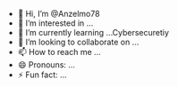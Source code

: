 - 👋 Hi, I’m @Anzelmo78
- 👀 I’m interested in ...
- 🌱 I’m currently learning ...Cybersecuretiy
- 💞️ I’m looking to collaborate on ...
- 📫 How to reach me ...
- 😄 Pronouns: ...
- ⚡ Fun fact: ...

<!---
Anzelmo78/Anzelmo78 is a ✨ special ✨ repository because its `README.md` (this file) appears on your GitHub profile.
You can click the Preview link to take a look at your changes.
--->
